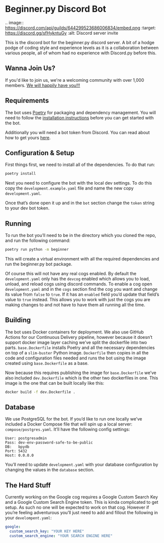 # Beginner.py Discord Bot
.. image:: https://discord.com/api/guilds/644299523686006834/embed.png
   :target: https://discord.gg/sfHykntuGy
   :alt: Discord server invite

This is the discord bot for the beginner.py discord server. A bit of a hodge podge of coding style and experience levels as it is a collaboration between various people, all of whom had no experience with Discord.py before this.

## Wanna Join Us?
If you'd like to join us, we're a welcoming community with over 1,000 members. [We will happily have you!!!](https://discord.gg/RGPs5TmqD5)

## Requirements
The bot uses [Poetry](https://python-poetry.org/) for packaging and dependency management. You will need to follow the [installation instructions](https://python-poetry.org/docs/#installation) before you can get started with the bot.

Additionally you will need a bot token from Discord. You can read about how to get yours [here](https://realpython.com/how-to-make-a-discord-bot-python/#creating-an-application).

## Configuration & Setup
First things first, we need to install all of the dependencies. To do that run:
```sh
poetry install
```
Next you need to configure the bot with the local dev settings. To do this copy the `development.example.yaml` file and name the new copy `development.yaml`. 

Once that’s done open it up and in the `bot` section change the `token` string to your dev bot token.
## Running
To run the bot you’ll need to be in the directory which you cloned the repo, and run the following command:
```sh
poetry run python -m beginner
```
This will create a virtual environment with all the required dependencies and run the beginner.py bot package.

Of course this will not have any real cogs enabled. By default the `development.yaml` only has the `devcog` enabled which allows you to load, unload, and reload cogs using discord commands. To enable a cog open `development.yaml` and in the `cogs` section find the cog you want and change its value from `false` to `true`. If it has an `enabled` field you’d update that field’s value to `true` instead. This allows you to work with just the cogs you are making changes to and not have to have them all running all the time.

## Building
The bot uses Docker containers for deployment. We also use GitHub Actions for our Continuous Delivery pipeline, however because it doesn’t support docker image layer caching we’ve split the dockerfile into two parts. `base.Dockerfile` installs Poetry and all the necessary dependencies on top of a `slim-buster` Python image. `Dockerfile` then copies in all the code and configuration files needed and runs the bot using the image created using `base.Dockerfile` as a base.

Now because this requires publishing the image for `base.Dockerfile` we’ve also included `dev.Dockerfile` which is the other two dockerfiles in one. This image is the one that can be built locally like this:
```sh
docker build -f dev.Dockerfile .
```

## Database
We use PostgreSQL for the bot. If you’d like to run one locally we’ve included a Docker Compose file that will spin up a local server: `compose/postgres.yaml`. It’ll have the following config settings:
```
User: postgresadmin
Pass: dev-env-password-safe-to-be-public
DB:   bpydb
Port: 5432
Host: 0.0.0.0
```
You’ll need to update `development.yaml` with your database configuration by changing the values in the `database` section.

## The Hard Stuff
Currently working on the Google cog requires a Google Custom Search Key and a Google Custom Search Engine token. This is kinda complicated to get setup. As such no one will be expected to work on that cog. However if you’re feeling adventurous you’ll just need to add and fillout the following in your `develompent.yaml`:
```yaml
google:
  custom_search_key: "YOUR KEY HERE"
  custom_search_engine: "YOUR SEARCH ENGINE HERE"
```
